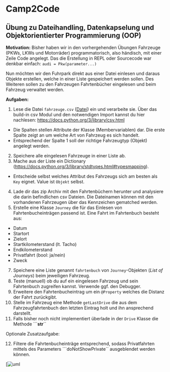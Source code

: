 # Camp2Code

## Übung zu Dateihandling, Datenkapselung und Objektorientierter Programmierung (OOP)

**Motivation:**
Bisher haben wir in den vorhergehenden Übungen Fahrzeuge (PKWs, LKWs und Motorräder) programmatorisch, also händisch, mit einer Zeile Code angelegt. Das die Erstellung in REPL oder Sourcecode war denkbar einfach:
``audi = Pkw(parameter...)``

Nun möchten wir den Fuhrpark direkt aus einer Datei einlesen und daraus Objekte erstellen, welche in einer Liste gespeichert werden sollen. Des Weiteren sollen zu den Fahrzeugen Fahrtenbücher eingelesen und beim Fahrzeug verwaltet werden.

**Aufgaben:**

1. Lese die Datei ``fahrzeuge.csv`` ([Datei](files-data-and-oop/fahrzeuge.csv)) ein und verarbeite sie. Über das build-in csv Modul und den notwendigen Import kannst du hier nachlesen: https://docs.python.org/3/library/csv.html
 - Die Spalten stellen Attribute der Klasse (Membervariablen) dar. Die erste Spalte zeigt an um welche Art von Fahrzeug es sich handelt. 
 - Entsprechend der Spalte 1 soll der richtige Fahrzeugtyp (Objekt) angelegt werden.
2. Speichere alle eingelesen Fahrzeuge in einer Liste ab.
3. Mache aus der Liste ein Dictionary (https://docs.python.org/3/library/stdtypes.html#typesmapping). 
- Entscheide selbst welches Attribut des Fahrzeugs sich am besten als ``Key`` eignet. Value ist ``Objekt`` selbst.
4. Lade dir das zip Archiv mit den Fahrtenbüchern herunter und analysiere die darin befindlichen csv Dateien. Die Dateinamen können mit den vorhandenen Fahrzeugen über das Kennzeichen gematched werden.
5. Erstelle eine Klasse ``Journey`` die für das Einlesen von Fahrtenbucheinträgen passend ist. Eine Fahrt im Fahrtenbuch besteht aus:
 - Datum
 - Startort
 - Zielort
 - Startkilometerstand (lt. Tacho)
 - Endkilometerstand
 - Privatfahrt (bool: ja/nein)
 - Zweck
7. Speichere eine Liste genannt ``fahrtenbuch`` von ``Journey``-Objekten (*List of Journeys*) beim jeweiligen Fahrzeug.
8. Teste (manuell) ob du auf ein eingelesen Fahrzeug und sein Fahrtenbuch zugreifen kannst. Verwende ggf. den Debugger.
9. Erweitere den Fahrtenbucheintrag um ein ``@Property`` welches die Distanz der Fahrt zurückgibt.
10. Stelle im Fahrzeug eine Methode  ``getLastDrive`` die aus dem Fahrzeugfahrtenbuch den letzten Eintrag holt und ihn ansprechend darstellt. 
11. Falls bisher noch nicht implementiert überlade in der ``Drive`` Klasse die Methode ```__str__`` 

Optionale Zusatzaufgabe:

12. Filtere die Fahrtenbucheinträge entsprechend, sodass Privatfahrten mittels des Parameters ```doNotShowPrivate`` ausgeblendet werden können.


[![uml](https://github.com/bellmann-engineering/python-basic-to-advanced/blob/7157099aa44e7f41dc6aa1f8bc43fc25e8a29897/files-data-and-oop/classdiagramm.png)

